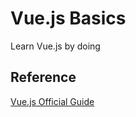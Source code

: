# Vue.js Basics

Learn Vue.js by doing

## Reference

[Vue.js Official Guide](https://vuejs.org/v2/guide/)
